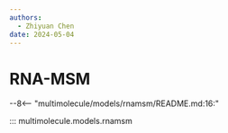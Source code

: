 ```yaml
---
authors:
  - Zhiyuan Chen
date: 2024-05-04
---
```


# RNA-MSM

--8<-- "multimolecule/models/rnamsm/README.md:16:"

::: multimolecule.models.rnamsm
